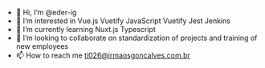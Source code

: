 - 👋 Hi, I’m @eder-ig
- 👀 I’m interested in Vue.js Vuetify JavaScript Vuetify Jest Jenkins
- 🌱 I’m currently learning Nuxt.js Typescript
- 💞️ I’m looking to collaborate on standardization of projects and training of new employees
- 📫 How to reach me ti026@irmaosgoncalves.com.br

<!---
eder-ig/eder-ig is a ✨ special ✨ repository because its `README.md` (this file) appears on your GitHub profile.
You can click the Preview link to take a look at your changes.
--->
